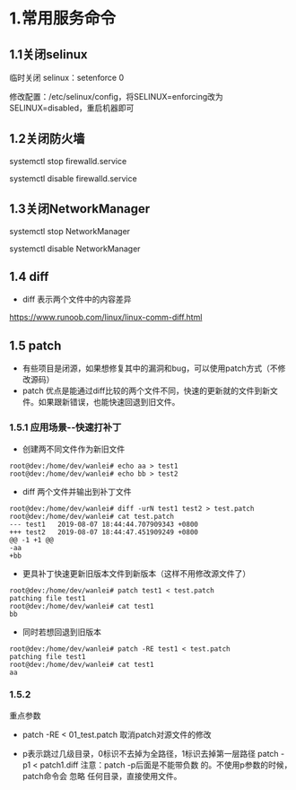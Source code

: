 # 1.常用服务命令

## 1.1关闭selinux
临时关闭 selinux：setenforce 0    

修改配置：/etc/selinux/config，将SELINUX=enforcing改为SELINUX=disabled，重启机器即可

## 1.2关闭防火墙
systemctl stop firewalld.service

systemctl disable firewalld.service

## 1.3关闭NetworkManager 
systemctl stop NetworkManager

systemctl disable NetworkManager 


## 1.4 diff
* diff 表示两个文件中的内容差异

https://www.runoob.com/linux/linux-comm-diff.html

## 1.5 patch

* 有些项目是闭源，如果想修复其中的漏洞和bug，可以使用patch方式（不修改源码）
* patch 优点是能通过diff比较的两个文件不同，快速的更新就的文件到新文件。如果跟新错误，也能快速回退到旧文件。

### 1.5.1 应用场景--快速打补丁

* 创建两不同文件作为新旧文件
```
root@dev:/home/dev/wanlei# echo aa > test1
root@dev:/home/dev/wanlei# echo bb > test2
```

* diff 两个文件并输出到补丁文件
```
root@dev:/home/dev/wanlei# diff -urN test1 test2 > test.patch
root@dev:/home/dev/wanlei# cat test.patch 
--- test1	2019-08-07 18:44:44.707909343 +0800
+++ test2	2019-08-07 18:44:47.451909249 +0800
@@ -1 +1 @@
-aa
+bb
```
* 更具补丁快速更新旧版本文件到新版本（这样不用修改源文件了）
```
root@dev:/home/dev/wanlei# patch test1 < test.patch 
patching file test1
root@dev:/home/dev/wanlei# cat test1 
bb
```

* 同时若想回退到旧版本
```
root@dev:/home/dev/wanlei# patch -RE test1 < test.patch 
patching file test1
root@dev:/home/dev/wanlei# cat test1
aa
```

### 1.5.2
 重点参数
* patch -RE < 01_test.patch 取消patch对源文件的修改

* p表示跳过几级目录，0标识不去掉为全路径，1标识去掉第一层路径
patch -p1 < patch1.diff
注意：patch -p后面是不能带负数 的。不使用p参数的时候，patch命令会 忽略 任何目录，直接使用文件。


